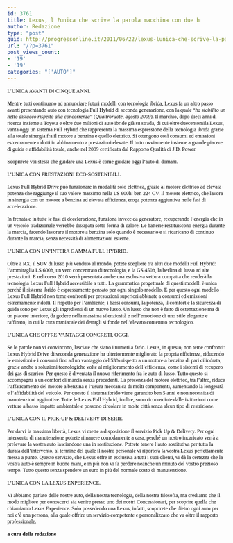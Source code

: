 ```yaml
---
id: 3761
title: Lexus, l ?unica che scrive la parola macchina con due h
author: Redazione
type: "post"
guid: http://progressonline.it/2011/06/22/lexus-lunica-che-scrive-la-parola-macchina-con-due-h/
url: "/?p=3761"
post_views_count:
- '19'
- '19'
categories: "['AUTO']"
---
```


<font color="#000000"><font face="Nobel-Book"><font size="2" style="font-size: 9pt">L’UNICA AVANTI DI CINQUE ANNI.</font></font></font>

<font color="#000000"><font face="Nobel-Book"><font size="2" style="font-size: 9pt">Mentre tutti continuano ad annunciare futuri modelli con tecnologia ibrida, Lexus fa un altro passo avanti presentando auto con tecnologia Full Hybrid di seconda generazione, con la quale “</font></font></font><font color="#000000"><font face="Nobel-LightItalic"><font size="2" style="font-size: 9pt">*ha stabilito un netto distacco rispetto alla concorrenza*</font></font></font><font color="#000000"><font face="Nobel-Book"><font size="2" style="font-size: 9pt">” (</font></font></font><font color="#000000"><font face="Nobel-LightItalic"><font size="2" style="font-size: 9pt">*Quattroruote, agosto 2009*</font></font></font><font color="#000000"><font face="Nobel-Book"><font size="2" style="font-size: 9pt">). Il marchio, dopo dieci anni di ricerca insieme a Toyota e oltre due milioni di auto ibride già su strada, di cui oltre duecentomila Lexus, vanta oggi un sistema Full Hybrid che rappresenta la massima espressione della tecnologia ibrida grazie alla totale sinergia fra il motore a benzina e quello elettrico. Si ottengono così consumi ed emissioni estremamente ridotti in abbinamento a prestazioni elevate. Il tutto ovviamente insieme a grande piacere di guida e affidabilità totale, anche nel 2009 certificata dal Rapporto Qualità di J.D. Power.</font></font></font>

<font color="#000000"><font face="Nobel-Book"><font size="2" style="font-size: 9pt">Scoprirete voi stessi che guidare una Lexus è come guidare oggi l’auto di domani.</font></font></font>

 <font color="#000000"><font face="Nobel-Book"><font size="2" style="font-size: 9pt">L’UNICA CON PRESTAZIONI ECO-SOSTENIBILI.</font></font></font>

<font color="#000000"><font face="Nobel-Book"><font size="2" style="font-size: 9pt">Lexus Full Hybrid Drive può funzionare in modalità solo elettrica, grazie al motore elettrico ad elevata potenza che raggiunge il suo valore massimo nella LS 600h: ben 224 CV. Il motore elettrico, che lavora in sinergia con un motore a benzina ad elevata efficienza, eroga potenza aggiuntiva nelle fasi di accelerazione.</font></font></font>

<font color="#000000"><font face="Nobel-Book"><font size="2" style="font-size: 9pt">In frenata e in tutte le fasi di decelerazione, funziona invece da generatore, recuperando l’energia che in un veicolo tradizionale verrebbe dissipata sotto forma di calore. Le batterie restituiscono energia durante la marcia, facendo lavorare il motore a benzina solo quando è necessario e si ricaricano di continuo durante la marcia, senza necessità di alimentazioni esterne. </font></font></font>

<font color="#000000"><font face="Nobel-Book"><font size="2" style="font-size: 9pt">L’UNICA CON UN’INTERA GAMMA FULL HYBRID.</font></font></font>

<font color="#000000"><font face="Nobel-Book"><font size="2" style="font-size: 9pt">Oltre a RX, il SUV di lusso più venduto al mondo, potete scegliere tra altri due modelli Full Hybrid: l’ammiraglia LS 600h, un vero concentrato di tecnologia, e la GS 450h, la berlina di lusso ad alte prestazioni. E nel corso 2010 verrà presentata anche una esclusiva vettura compatta che renderà la tecnologia Lexus Full Hybrid accessibile a tutti. La grammatica progettuale di questi modelli è unica perché il sistema ibrido è espressamente pensato per ogni singolo modello. E per questo ogni modello Lexus Full Hybrid non teme confronti per prestazioni superiori abbinate a consumi ed emissioni estremamente ridotti. Il rispetto per l’ambiente, i bassi consumi, la potenza, il comfort e la sicurezza di guida sono per Lexus gli ingredienti di un nuovo lusso. Un lusso che non è fatto di ostentazione ma di un piacere interiore, da godere nella massima silenziosità e nell’emozione di uno stile elegante e raffinato, in cui la cura maniacale dei dettagli si fonde nell’elevato contenuto tecnologico.</font></font></font>

<font color="#000000"><font face="Nobel-Book"><font size="2" style="font-size: 9pt">L’UNICA CHE OFFRE VANTAGGI CONCRETI, OGGI.</font></font></font>

<font color="#000000"><font face="Nobel-Book"><font size="2" style="font-size: 9pt">Se le parole non vi convincono, lasciate che siano i numeri a farlo. Lexus, in questo, non teme confronti: Lexus Hybrid Drive di seconda generazione ha ulteriormente migliorato la propria efficienza, riducendo le emissioni e i consumi fino ad un vantaggio del 53% rispetto a un motore a benzina di pari cilindrata, grazie anche a soluzioni tecnologiche volte al miglioramento dell’efficienza, come i sistemi di recupero dei gas di scarico. Per questo è diventata il nuovo riferimento fra le auto di lusso. Tutto questo si accompagna a un comfort di marcia senza precedenti. La presenza del motore elettrico, tra l’altro, riduce l’affaticamento del motore a benzina e l’usura meccanica di molti componenti, aumentando la longevità e l’affidabilità del veicolo. Per questo il sistema ibrido viene garantito ben 5 anni e non necessita di manutenzioni aggiuntive. Tutte le Lexus Full Hybrid, inoltre, sono riconosciute dalle istituzioni come vetture a basso impatto ambientale e possono circolare in molte città senza alcun tipo di restrizione.</font></font></font>

<font color="#000000"><font face="Nobel-Book"><font size="2" style="font-size: 9pt">L’UNICA CON IL PICK-UP &amp; DELIVERY DI SERIE.</font></font></font>

<font color="#000000"><font face="Nobel-Book"><font size="2" style="font-size: 9pt">Per darvi la massima libertà, Lexus vi mette a disposizione il servizio Pick Up &amp; Delivery. Per ogni intervento di manutenzione potrete rimanere comodamente a casa, perché un nostro incaricato verrà a prelevare la vostra auto lasciandone una in sostituzione. Potrete tenere l’auto sostitutiva per tutta la durata dell’intervento, al termine del quale il nostro personale vi riporterà la vostra Lexus perfettamente messa a punto. Questo servizio, che Lexus offre in esclusiva a tutti i suoi clienti, vi dà la certezza che la vostra auto è sempre in buone mani, e in più non vi fa perdere neanche un minuto del vostro prezioso tempo. Tutto questo senza spendere un euro in più del normale costo di manutenzione.</font></font></font>

<font color="#000000"><font face="Nobel-Book"><font size="2" style="font-size: 9pt">L’UNICA CON LA LEXUS EXPERIENCE.</font></font></font>

<font color="#000000"><font face="Nobel-Book"><font size="2" style="font-size: 9pt">Vi abbiamo parlato delle nostre auto, della nostra tecnologia, della nostra filosofia, ma crediamo che il modo migliore per conoscerci sia venire presso uno dei nostri Concessionari, per scoprire quella che chiamiamo Lexus Experience. Solo possedendo una Lexus, infatti, scoprirete che dietro ogni auto per noi c’è una persona, alla quale offrire un servizio competente e personalizzato che va oltre il rapporto professionale.</font></font></font>

**<font color="#000000"><font face="Nobel-Book"><font size="2" style="font-size: 9pt">a cura della redazione</font></font></font>**